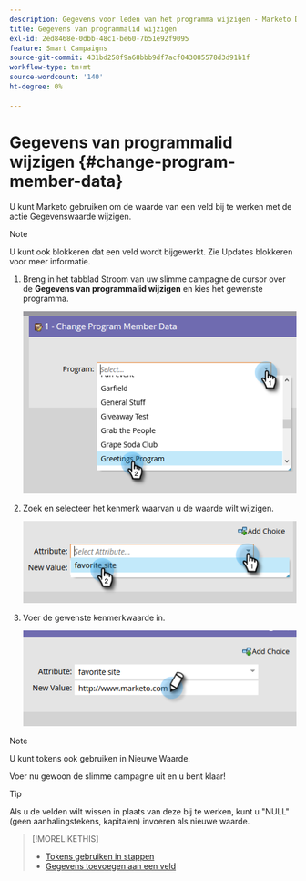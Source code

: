 ```yaml
---
description: Gegevens voor leden van het programma wijzigen - Marketo Docs - Productdocumentatie
title: Gegevens van programmalid wijzigen
exl-id: 2ed8468e-0dbb-48c1-be60-7b51e92f9095
feature: Smart Campaigns
source-git-commit: 431bd258f9a68bbb9df7acf043085578d3d91b1f
workflow-type: tm+mt
source-wordcount: '140'
ht-degree: 0%

---
```


# Gegevens van programmalid wijzigen {#change-program-member-data}

U kunt Marketo gebruiken om de waarde van een veld bij te werken met de actie Gegevenswaarde wijzigen.

>[!NOTE]
>
>U kunt ook blokkeren dat een veld wordt bijgewerkt. Zie Updates blokkeren voor meer informatie.

1. Breng in het tabblad Stroom van uw slimme campagne de cursor over de **Gegevens van programmalid wijzigen** en kies het gewenste programma.

   ![](assets/change-program-member-data-1.png)

1. Zoek en selecteer het kenmerk waarvan u de waarde wilt wijzigen.

   ![](assets/change-program-member-data-2.png)

1. Voer de gewenste kenmerkwaarde in.

   ![](assets/change-program-member-data-3.png)

>[!NOTE]
>
>U kunt tokens ook gebruiken in Nieuwe Waarde.

Voer nu gewoon de slimme campagne uit en u bent klaar!

>[!TIP]
>
>Als u de velden wilt wissen in plaats van deze bij te werken, kunt u &quot;NULL&quot; (geen aanhalingstekens, kapitalen) invoeren als nieuwe waarde.

>[!MORELIKETHIS]
>
>* [Tokens gebruiken in stappen](/help/marketo/product-docs/core-marketo-concepts/smart-campaigns/flow-actions/use-tokens-in-flow-steps.md)
>* [Gegevens toevoegen aan een veld](/help/marketo/product-docs/core-marketo-concepts/smart-campaigns/flow-actions/append-data-to-a-field.md)
